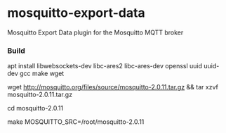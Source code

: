 # mosquitto-export-data

Mosquitto Export Data plugin for the Mosquitto MQTT broker

### Build

apt install libwebsockets-dev libc-ares2 libc-ares-dev openssl uuid uuid-dev gcc make wget

wget http://mosquitto.org/files/source/mosquitto-2.0.11.tar.gz && tar xzvf mosquitto-2.0.11.tar.gz

cd mosquitto-2.0.11


make MOSQUITTO_SRC=/root/mosquitto-2.0.11

